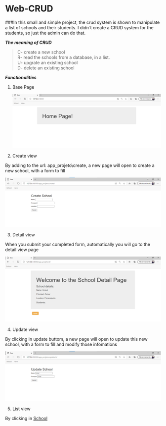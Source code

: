 # Web-CRUD

###In this small and simple project, the crud system is shown to manipulate a list of schools and their students. I didn´t create a CRUD system for the students, so just the admin can do that.

***The meaning of CRUD***
> C- create a new school \
> R- read the schools from a database, in a list. \
> U- upgrate an existing school \
> D- delete an existing school


***Functionalities***
1. Base Page

   <img src="projeto/school_1.png"  width=600>
   
2. Create view

By adding to the url: app_projeto\create, a new page will open to create a new school, with a form to fill

   <img src="projeto/school_2.png"  width=600>
   
3. Detail view
 
When you submit your completed form, automatically you will go to the detail view page

   <img src="projeto/school_3.png"  width=600>

4. Update view

By clicking in update buttom, a new page will open to update this new school, with a form to fill and modify those infomations

   <img src="projeto/school_4.png"  width=600>
   
5. List view

By clicking in [School](#)
